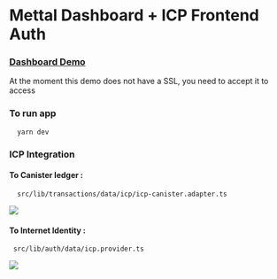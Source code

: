 # Mettal Dashboard + ICP Frontend Auth

### [Dashboard Demo](https://dashboard.mettal.mx/)

At the moment this demo does not have a SSL, you need to accept it to access

### To run app

```shell
  yarn dev
```

### ICP Integration

#### To Canister ledger : 
```path
  src/lib/transactions/data/icp/icp-canister.adapter.ts  
```
![](https://s3.us-east-1.amazonaws.com/dash.mettal.mx/repository/8.png)

####  To Internet Identity  : 
```path 
 src/lib/auth/data/icp.provider.ts
```

![](https://s3.us-east-1.amazonaws.com/dash.mettal.mx/repository/9.png)

